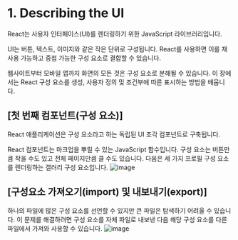 # 1. Describing the UI
React는 사용자 인터페이스(UI)를 렌더링하기 위한 JavaScript 라이브러리입니다.

UI는 버튼, 텍스트, 이미지와 같은 작은 단위로 구성됩니다. 
React를 사용하면 이를 재사용 가능하고 중첩 가능한 구성 요소로 결합할 수 있습니다. 

웹사이트부터 모바일 앱까지 화면의 모든 것은 구성 요소로 분해될 수 있습니다. 
이 장에서는 React 구성 요소를 생성, 사용자 정의 및 조건부에 따른 표시하는 방법을 배웁니다.

## [첫 번째 컴포넌트(구성 요소)]
React 애플리케이션은 구성 요소라고 하는 독립된 UI 조각 컴포넌트로 구축됩니다. 

React 컴포넌트는 마크업을 뿌릴 수 있는 JavaScript 함수입니다. 
구성 요소는 버튼만큼 작을 수도 있고 전체 페이지만큼 클 수도 있습니다. 
다음은 세 가지 프로필 구성 요소를 렌더링하는 갤러리 구성 요소입니다.
![image](https://github.com/ektto1041/react-dev-translation-study/assets/165557124/84b4ce05-db5f-43c7-b849-15b3d81746e8)

## [구성요소 가져오기(import) 및 내보내기(export)]
하나의 파일에 많은 구성 요소를 선언할 수 있지만 큰 파일은 탐색하기 어려울 수 있습니다. 
이 문제를 해결하려면 구성 요소를 자체 파일로 내보낸 다음 해당 구성 요소를 다른 파일에서 가져와 사용할 수 있습니다.
![image](https://github.com/ektto1041/react-dev-translation-study/assets/165557124/f9b7395d-e2f0-4a22-be4d-42df0c017f62)


